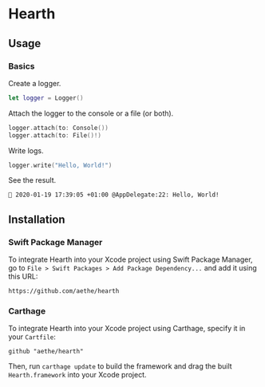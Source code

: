 # Hearth

## Usage

### Basics

Create a logger.

```swift
let logger = Logger()
```

Attach the logger to the console or a file (or both).

```swift
logger.attach(to: Console())
logger.attach(to: File()!)
```

Write logs.

```swift
logger.write("Hello, World!")
```

See the result.

```
💬 2020-01-19 17:39:05 +01:00 @AppDelegate:22: Hello, World!
```

## Installation

### Swift Package Manager

To integrate Hearth into your Xcode project using Swift Package Manager, go to `File > Swift Packages > Add Package Dependency...` and add it using this URL:

```
https://github.com/aethe/hearth
```

### Carthage

To integrate Hearth into your Xcode project using Carthage, specify it in your `Cartfile`:

```
github "aethe/hearth"
```

Then, run `carthage update` to build the framework and drag the built `Hearth.framework` into your Xcode project.
